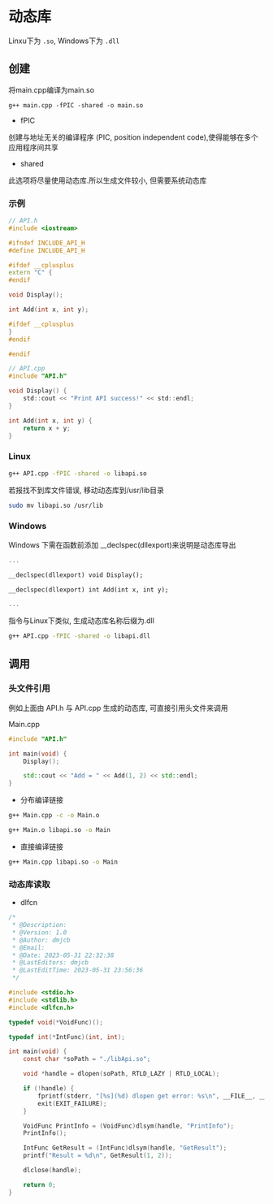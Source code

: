 <!--
 * @Description: 
 * @Version: 1.0
 * @Author: dmjcb
 * @Email: 
 * @Date: 2023-02-28 22:32:19
 * @LastEditors: dmjcb
 * @LastEditTime: 2024-07-06 23:32:21
-->

# 动态库

Linxu下为 `.so`, Windows下为 `.dll`

## 创建

将main.cpp编译为main.so
```shell
g++ main.cpp -fPIC -shared -o main.so
```

- fPIC

创建与地址无关的编译程序 (PIC, position independent code),使得能够在多个应用程序间共享

- shared

此选项将尽量使用动态库.所以生成文件较小, 但需要系统动态库

### 示例

```c++
// API.h
#include <iostream>

#ifndef INCLUDE_API_H
#define INCLUDE_API_H

#ifdef __cplusplus
extern "C" {
#endif

void Display();

int Add(int x, int y);

#ifdef __cplusplus
}
#endif

#endif
```

```c
// API.cpp
#include "API.h"

void Display() {
    std::cout << "Print API success!" << std::endl;
}

int Add(int x, int y) {
    return x + y;
}
```

### Linux

```sh
g++ API.cpp -fPIC -shared -o libapi.so
```

若报找不到库文件错误, 移动动态库到/usr/lib目录

```sh
sudo mv libapi.so /usr/lib
```

### Windows

Windows 下需在函数前添加 \_\_declspec(dllexport)来说明是动态库导出

```c++
...

__declspec(dllexport) void Display();

__declspec(dllexport) int Add(int x, int y);

...
```

指令与Linux下类似, 生成动态库名称后缀为.dll

```sh
g++ API.cpp -fPIC -shared -o libapi.dll
```

## 调用

### 头文件引用

例如上面由 API.h 与 API.cpp 生成的动态库, 可直接引用头文件来调用

Main.cpp

```c++
#include "API.h"

int main(void) {
    Display();

    std::cout << "Add = " << Add(1, 2) << std::endl;
}
```

- 分布编译链接

```sh
g++ Main.cpp -c -o Main.o

g++ Main.o libapi.so -o Main
```

- 直接编译链接

```sh
g++ Main.cpp libapi.so -o Main
```

### 动态库读取

- dlfcn

```c
/*
 * @Description: 
 * @Version: 1.0
 * @Author: dmjcb
 * @Email: 
 * @Date: 2023-05-31 22:32:38
 * @LastEditors: dmjcb
 * @LastEditTime: 2023-05-31 23:56:36
 */

#include <stdio.h>
#include <stdlib.h>
#include <dlfcn.h>

typedef void(*VoidFunc)();

typedef int(*IntFunc)(int, int);

int main(void) {
    const char *soPath = "./libApi.so";

    void *handle = dlopen(soPath, RTLD_LAZY | RTLD_LOCAL);

    if (!handle) {
        fprintf(stderr, "[%s](%d) dlopen get error: %s\n", __FILE__, __LINE__, dlerror());
        exit(EXIT_FAILURE);
    }

    VoidFunc PrintInfo = (VoidFunc)dlsym(handle, "PrintInfo");
    PrintInfo();

    IntFunc GetResult = (IntFunc)dlsym(handle, "GetResult");
    printf("Result = %d\n", GetResult(1, 2));

    dlclose(handle);

    return 0;
}
```
